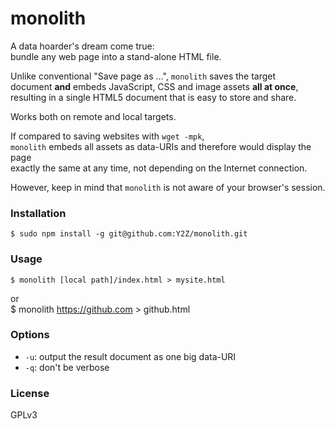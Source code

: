 # monolith
A data hoarder's dream come true:  
bundle any web page into a stand-alone HTML file.

Unlike conventional "Save page as …", `monolith` saves the target  
document **and** embeds JavaScript, CSS and image assets **all at once**,  
resulting in a single HTML5 document that is easy to store and share.

Works both on remote and local targets.

If compared to saving websites with `wget -mpk`,  
`monolith` embeds all assets as data-URIs and therefore would display the page  
exactly the same at any time, not depending on the Internet connection.

However, keep in mind that `monolith` is not aware of your browser's session.

### Installation
    $ sudo npm install -g git@github.com:Y2Z/monolith.git

### Usage
    $ monolith [local path]/index.html > mysite.html
or  
    $ monolith https://github.com > github.html

<!-- or -->
<!--     cat local.html | monolith - > local.html -->

### Options
 - `-u`: output the result document as one big data-URI
 - `-q`: don't be verbose
<!--  - `-a`: fix anchor href="" attributes for remote documents -->

### License
GPLv3

